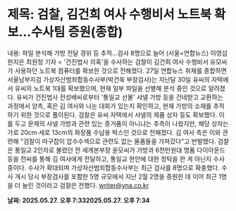 # **제목: 검찰, 김건희 여사 수행비서 노트북 확보…수사팀 증원(종합)**

  내용: 파일 분석해 가방 전달 경위 등 추적…검사 8명으로 늘어    (서울=연합뉴스) 이영섭 한지은 최원정 기자 = '건진법사 의혹'을 수사하는 검찰이 김건희 여사 수행비서 유모씨가 사용하던 노트북 컴퓨터를 확보한 것으로 전해졌다.    27일 연합뉴스 취재를 종합하면 서울남부지검 가상자산범죄합동수사부(박건욱 부장검사)는 지난달 30일 유씨의 자택에서 유씨의 노트북 1대를 확보했으며, 현재 일부 파일을 선별해 분석 중인 것으로 알려졌다.     유씨가 건진법사 전성배씨로부터 '통일교 선물' 샤넬 가방 등을 건네받고 교환하는 과정에서 양측, 혹은 김 여사와 나눈 대화가 있는지 확인하고, 현재 가방의 소재를 추적하기 위한 것으로 풀이된다.     검찰은 유씨 자택에서 샤넬의 제품 상자 등도 확보했다. 이를 두고 문제의 샤넬 가방과 관련 있는 증거품이 아니냐는 추측이 나왔지만, 해당 상자는 가로 20cm·세로 13cm의 화장품 수납용 박스인 것으로 전해졌다.    김 여사 측은 이와 관련해 "검찰이 마구잡이 압수수색으로 관련도 없는 물품들을 가져갔다"고 반발했다.    검찰은 통일교 2인자로 불렸던 전 세계본부장 윤모씨가 가방과 6천만원대 명품 다이아몬드 등을 전씨를 통해 김 여사에게 전달하고, 통일교 현안에 대한 청탁을 한 게 아닌지 수사 중이다.    수사가 확대되며 가상자산범죄합동수사부는 최근 검사를 8명으로 확충했다.    수사 개시 당시 부장검사를 포함한 5명 규모에서 지난 2월 2명을 증원한 데 이어 최근 1명을 더 늘린 것이라고 검찰은 전했다.     writer@yna.co.kr

  **날짜: 2025.05.27. 오후 7:332025.05.27. 오후 7:34**